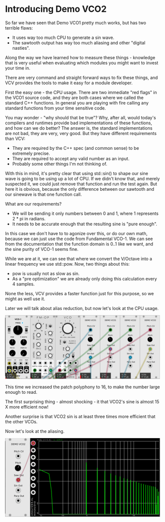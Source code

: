 # Introducing Demo VCO2

So far we have seen that Demo VCO1 pretty much works, but has two terrible flaws:

* It uses way too much CPU to generate a sin wave.
* The sawtooth output has way too much aliasing and other "digital nasties".

Along the way we have learned how to measure these things - knowledge that is very useful when evaluating which modules you might want to invest your time in.

There are very command and straight forward ways to fix these things, and VCV provides the tools to make it easy for a module developer.

First the easy one - the CPU usage. There are two immediate "red flags" in the VCO1 source code, and they are both cases where we called the standard C++ functions. In general you are playing with fire calling any standard functions from your time sensitive code.

You may wonder - "why should that be true"? Why, after all, would today's compilers and runtimes provide bad implementations of these functions, and how can we do better? The answer is, the standard implementations are not bad, they are very, very good. But they have different requirements than VCV:

* They are required by the C++ spec (and common sense) to be extremely precise.
* They are required to accept any valid number as an input.
* Probably some other things I'm not thinking of.

With this in mind, it's pretty clear that using std::sin() to shape our sine wave is going to be using up a lot of CPU. If we didn't know that, and merely suspected it, we could just remove that function and run the test again. But here it is obvious, because the only difference between our sawtooth and our sinewave is that one function call.

What are our requirements?

* We will be sending it only numbers between 0 and 1, where 1 represents 2 * pi in radians.
* It needs to be accurate enough that the resulting sine is "pure enough".

In this case we don't have to to agonize over this, or do our own math, because we can just use the code from Fundamental VCO-1.
We can see from the documentation that the function domain is 0..1 like we want, and the sine purity of VCO-1 seems fine.

While we are at it, we can see that where we convert the V/Octave into a linear frequency we use std::pow. Now, two things about this:

* pow is usually not as slow as sin.
* As a "pre optimization" we are already only doing this calculation every 4 samples.

None the less, VCV provides a faster function just for this purpose, so we might as well use it.

Later we will talk about alias reduction, but now let's look at the CPU usage.

![VCO2 CPU](./vco-2-cpu.png)

This time we increased the patch polyphony to 16, to make the number large enough to read.

The first surprising thing - almost shocking - it that VCO2's sine is almost 15 X more efficient now!

Another surprise is that VCO2 sin is at least three times more efficient that the other VCOs.

Now let's look at the aliasing.

![VCO2 ALIAS](./vco-2-alias.png)